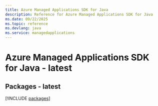 ```yaml
---
title: Azure Managed Applications SDK for Java
description: Reference for Azure Managed Applications SDK for Java
ms.date: 09/22/2025
ms.topic: reference
ms.devlang: java
ms.service: managedapplications
---
```

# Azure Managed Applications SDK for Java - latest
## Packages - latest
[!INCLUDE [packages](managed-applications-index.md)]